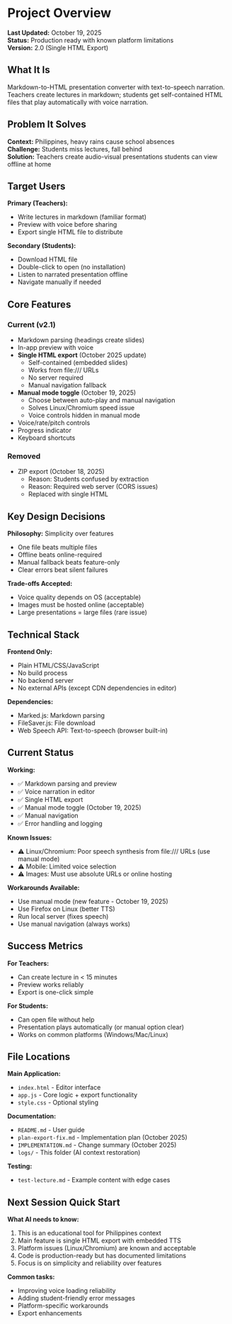 # Project Overview

**Last Updated:** October 19, 2025  
**Status:** Production ready with known platform limitations  
**Version:** 2.0 (Single HTML Export)

## What It Is

Markdown-to-HTML presentation converter with text-to-speech narration. Teachers create lectures in markdown; students get self-contained HTML files that play automatically with voice narration.

## Problem It Solves

**Context:** Philippines, heavy rains cause school absences  
**Challenge:** Students miss lectures, fall behind  
**Solution:** Teachers create audio-visual presentations students can view offline at home

## Target Users

**Primary (Teachers):**
- Write lectures in markdown (familiar format)
- Preview with voice before sharing
- Export single HTML file to distribute

**Secondary (Students):**
- Download HTML file
- Double-click to open (no installation)
- Listen to narrated presentation offline
- Navigate manually if needed

## Core Features

### Current (v2.1)
- Markdown parsing (headings create slides)
- In-app preview with voice
- **Single HTML export** (October 2025 update)
  - Self-contained (embedded slides)
  - Works from file:/// URLs
  - No server required
  - Manual navigation fallback
- **Manual mode toggle** (October 19, 2025)
  - Choose between auto-play and manual navigation
  - Solves Linux/Chromium speed issue
  - Voice controls hidden in manual mode
- Voice/rate/pitch controls
- Progress indicator
- Keyboard shortcuts

### Removed
- ZIP export (October 18, 2025)
  - Reason: Students confused by extraction
  - Reason: Required web server (CORS issues)
  - Replaced with single HTML

## Key Design Decisions

**Philosophy:** Simplicity over features
- One file beats multiple files
- Offline beats online-required
- Manual fallback beats feature-only
- Clear errors beat silent failures

**Trade-offs Accepted:**
- Voice quality depends on OS (acceptable)
- Images must be hosted online (acceptable)
- Large presentations = large files (rare issue)

## Technical Stack

**Frontend Only:**
- Plain HTML/CSS/JavaScript
- No build process
- No backend server
- No external APIs (except CDN dependencies in editor)

**Dependencies:**
- Marked.js: Markdown parsing
- FileSaver.js: File download
- Web Speech API: Text-to-speech (browser built-in)

## Current Status

**Working:**
- ✅ Markdown parsing and preview
- ✅ Voice narration in editor
- ✅ Single HTML export
- ✅ Manual mode toggle (October 19, 2025)
- ✅ Manual navigation
- ✅ Error handling and logging

**Known Issues:**
- ⚠️ Linux/Chromium: Poor speech synthesis from file:/// URLs (use manual mode)
- ⚠️ Mobile: Limited voice selection
- ⚠️ Images: Must use absolute URLs or online hosting

**Workarounds Available:**
- Use manual mode (new feature - October 19, 2025)
- Use Firefox on Linux (better TTS)
- Run local server (fixes speech)
- Use manual navigation (always works)

## Success Metrics

**For Teachers:**
- Can create lecture in < 15 minutes
- Preview works reliably
- Export is one-click simple

**For Students:**
- Can open file without help
- Presentation plays automatically (or manual option clear)
- Works on common platforms (Windows/Mac/Linux)

## File Locations

**Main Application:**
- `index.html` - Editor interface
- `app.js` - Core logic + export functionality
- `style.css` - Optional styling

**Documentation:**
- `README.md` - User guide
- `plan-export-fix.md` - Implementation plan (October 2025)
- `IMPLEMENTATION.md` - Change summary (October 2025)
- `logs/` - This folder (AI context restoration)

**Testing:**
- `test-lecture.md` - Example content with edge cases

## Next Session Quick Start

**What AI needs to know:**
1. This is an educational tool for Philippines context
2. Main feature is single HTML export with embedded TTS
3. Platform issues (Linux/Chromium) are known and acceptable
4. Code is production-ready but has documented limitations
5. Focus is on simplicity and reliability over features

**Common tasks:**
- Improving voice loading reliability
- Adding student-friendly error messages
- Platform-specific workarounds
- Export enhancements
